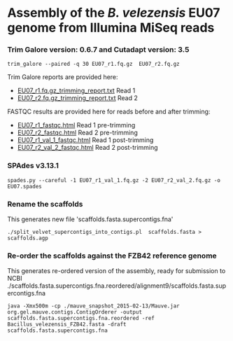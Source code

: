 # Assembly of the _B. velezensis_ EU07 genome from Illumina MiSeq reads

### Trim Galore version: 0.6.7 and Cutadapt version: 3.5
```
trim_galore --paired -q 30 EU07_r1.fq.gz  EU07_r2.fq.gz
```

Trim Galore reports are provided here:
- [EU07_r1.fq.gz_trimming_report.txt](../qc/EU07_r1.fq.gz_trimming_report.txt) Read 1
- [EU07_r2.fq.gz_trimming_report.txt](../qc/EU07_r2.fq.gz_trimming_report.txt) Read 2

FASTQC results are provided here for reads before and after trimming:
- [EU07_r1_fastqc.html](../qc/EU07_r1_fastqc.html) Read 1 pre-trimming
- [EU07_r2_fastqc.html](../qc/EU07_r2_fastqc.html) Read 2 pre-trimming
- [EU07_r1_val_1_fastqc.html](../qc/EU07_r1_val_1_fastqc.html) Read 1 post-trimming
- [EU07_r2_val_2_fastqc.html](../qc/EU07_r2_val_2_fastqc.html) Read 2 post-trimming


### SPAdes v3.13.1
```
spades.py --careful -1 EU07_r1_val_1.fq.gz -2 EU07_r2_val_2.fq.gz -o EU07.spades
```

### Rename the scaffolds
This generates new file 'scaffolds.fasta.supercontigs.fna'
```
./split_velvet_supercontigs_into_contigs.pl  scaffolds.fasta > scaffolds.agp
```

### Re-order the scaffolds against the FZB42 reference genome
This generates re-ordered version of the assembly, ready for submission to NCBI
./scaffolds.fasta.supercontigs.fna.reordered/alignment9/scaffolds.fasta.supercontigs.fna
```
java -Xmx500m -cp ./mauve_snapshot_2015-02-13/Mauve.jar org.gel.mauve.contigs.ContigOrderer -output scaffolds.fasta.supercontigs.fna.reordered -ref Bacillus_velezensis_FZB42.fasta -draft scaffolds.fasta.supercontigs.fna 
```



